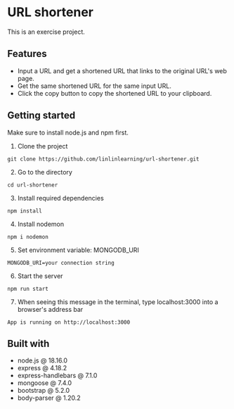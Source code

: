 # URL shortener
This is an exercise project.

## Features
- Input a URL and get a shortened URL that links to the original URL's web page.
- Get the same shortened URL for the same input URL.
- Click the copy button to copy the shortened URL to your clipboard.

## Getting started
Make sure to install node.js and npm first.

1. Clone the project
```
git clone https://github.com/linlinlearning/url-shortener.git
```
2. Go to the directory
```
cd url-shortener
```
3. Install required dependencies
```
npm install
```
4. Install nodemon
```
npm i nodemon
```
5. Set environment variable: MONGODB_URI
```
MONGODB_URI=your connection string
```
6. Start the server
```
npm run start
```
7. When seeing this message in the terminal, type localhost:3000 into a browser's address bar
```
App is running on http://localhost:3000
```
## Built with
-  node.js @ 18.16.0
-  express @ 4.18.2
-  express-handlebars @ 7.1.0
-  mongoose @ 7.4.0
-  bootstrap @ 5.2.0
-  body-parser @ 1.20.2 